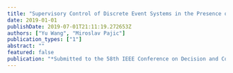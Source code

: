 ```yaml
---
title: "Supervisory Control of Discrete Event Systems in the Presence of Sensor and Actuator Attacks"
date: 2019-01-01
publishDate: 2019-07-01T21:11:19.272653Z
authors: ["Yu Wang", "Miroslav Pajic"]
publication_types: ["1"]
abstract: ""
featured: false
publication: "*Submitted to the 58th IEEE Conference on Decision and Control*"
---
```


